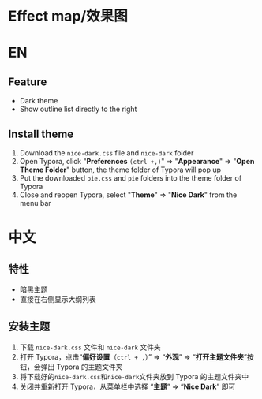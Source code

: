 

# Effect map/效果图

# EN

## Feature

-   Dark theme
-   Show outline list directly to the right

## Install theme

1. Download the `nice-dark.css` file and `nice-dark` folder 
2. Open Typora, click "**Preferences** `(ctrl +,)`" => "**Appearance**" => "**Open Theme Folder**" button, the theme folder of Typora will pop up
3. Put the downloaded `pie.css` and `pie` folders into the theme folder of Typora
4. Close and reopen Typora, select "**Theme**" => "**Nice Dark**" from the menu bar

# 中文

## 特性

-  暗黑主题
-  直接在右侧显示大纲列表

## 安装主题

1. 下载 `nice-dark.css` 文件和 `nice-dark` 文件夹
2. 打开 Typora，点击“**偏好设置**（`ctrl + ,`）” => “**外观**” => “**打开主题文件夹**”按钮，会弹出 Typora 的主题文件夹
3. 将下载好的`nice-dark.css`和`nice-dark`文件夹放到 Typora 的主题文件夹中
4. 关闭并重新打开 Typora，从菜单栏中选择 “**主题**” => “**Nice Dark**” 即可

